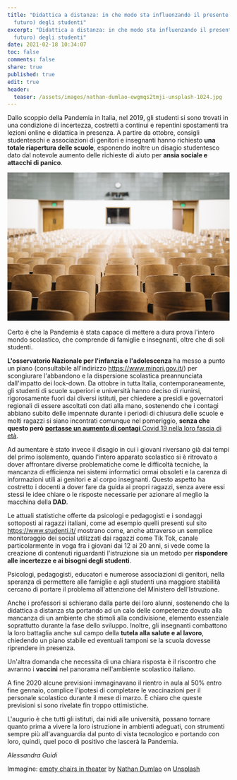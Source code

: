 ```yaml
---
title: "Didattica a distanza: in che modo sta influenzando il presente (e il
  futuro) degli studenti"
excerpt: "Didattica a distanza: in che modo sta influenzando il presente (e il
  futuro) degli studenti"
date: 2021-02-18 10:34:07
toc: false
comments: false
share: true
published: true
edit: true
header:
  teaser: /assets/images/nathan-dumlao-ewgmqs2tmji-unsplash-1024.jpg
---
```

Dallo scoppio della Pandemia in Italia, nel 2019, gli studenti si sono trovati in una condizione di incertezza, costretti a continui e repentini spostamenti tra lezioni online e didattica in presenza. A partire da ottobre, consigli studenteschi e associazioni di genitori e insegnanti hanno richiesto **una totale riapertura delle scuole**, esponendo inoltre un disagio studentesco dato dal notevole aumento delle richieste di aiuto per **ansia sociale e attacchi di panico**.

![](/assets/images/nathan-dumlao-ewgmqs2tmji-unsplash-1024.jpg "Sedie vuote in un teatro")

Certo è che la Pandemia è stata capace di mettere a dura prova l'intero mondo scolastico, che comprende di famiglie e insegnanti, oltre che di soli studenti.

**L'osservatorio Nazionale per l'infanzia e l'adolescenza** ha messo a punto un piano (consultabile all'indirizzo <https://www.minori.gov.it/>) per scongiurare l'abbandono e la dispersione scolastica preannunciata dall'impatto dei lock-down. Da ottobre in tutta Italia, contemporaneamente, gli studenti di scuole superiori e università hanno deciso di riunirsi, rigorosamente fuori dai diversi istituti, per chiedere a presidi e governatori regionali di essere ascoltati con dati alla mano, sostenendo che i contagi abbiano subito delle impennate durante i periodi di chiusura delle scuole e molti ragazzi si siano incontrati comunque nel pomeriggio, **senza che questo però** [**portasse un aumento di contagi** Covid 19 nella loro fascia di età](http://www.salute.gov.it/portale/nuovocoronavirus/dettaglioContenutiNuovoCoronavirus.jsp?area=nuovoCoronavirus&id=5351&lingua=italiano&menu=vuoto).

Ad aumentare è stato invece il disagio in cui i giovani riversano già dai tempi del primo isolamento, quando l'intero apparato scolastico si è ritrovato a dover affrontare diverse problematiche come le difficoltà tecniche, la mancanza di efficienza nei sistemi informatici ormai obsoleti e la carenza di informazioni utili ai genitori e al corpo insegnanti. Questo aspetto ha costretto i docenti a dover fare da guida ai propri ragazzi, senza avere essi stessi le idee chiare o le risposte necessarie per azionare al meglio la macchina della **DAD**.

Le attuali statistiche offerte da psicologi e pedagogisti e i sondaggi sottoposti ai ragazzi italiani, come ad esempio quelli presenti sul sito <https://www.studenti.it/> mostrano come, anche attraverso un semplice monitoraggio dei social utilizzati dai ragazzi come Tik Tok, canale particolarmente in voga fra i giovani dai 12 ai 20 anni, si vede come la creazione di contenuti riguardanti l'istruzione sia un metodo per **rispondere alle incertezze e ai bisogni degli studenti**.

Psicologi, pedagogisti, educatori e numerose associazioni di genitori, nella speranza di permettere alle famiglie e agli studenti una maggiore stabilità cercano di portare il problema all'attenzione del Ministero dell'Istruzione.

Anche i professori si schierano dalla parte dei loro alunni, sostenendo che la didattica a distanza sta portando ad un calo delle competenze dovuto alla mancanza di un ambiente che stimoli alla condivisione, elemento essenziale soprattutto durante la fase dello sviluppo. Inoltre, gli insegnanti combattono la loro battaglia anche sul campo della **tutela alla salute e al lavoro**, chiedendo un piano stabile ed eventuali tamponi se la scuola dovesse riprendere in presenza.

Un'altra domanda che necessita di una chiara risposta è il riscontro che avranno i **vaccini** nel panorama nell'ambiente scolastico italiano.

A fine 2020 alcune previsioni immaginavano il rientro in aula al 50% entro fine gennaio, complice l'ipotesi di completare le vaccinazioni per il personale scolastico durante il mese di marzo. È chiaro che queste previsioni si sono rivelate fin troppo ottimistiche.

L'augurio è che tutti gli istituti, dai nidi alle università, possano tornare quanto prima a vivere la loro istruzione in ambienti adeguati, con strumenti sempre più all'avanguardia dal punto di vista tecnologico e portando con loro, quindi, quel poco di positivo che lascerà la Pandemia.

*Alessandra Guidi*

Immagine: [empty chairs in theater](https://unsplash.com/photos/ewGMqs2tmJI) by [Nathan Dumlao](https://unsplash.com/@nate_dumlao?utm_source=unsplash&utm_medium=referral&utm_content=creditCopyText) on [Unsplash](https://unsplash.com/?utm_source=unsplash&utm_medium=referral&utm_content=creditCopyText)
